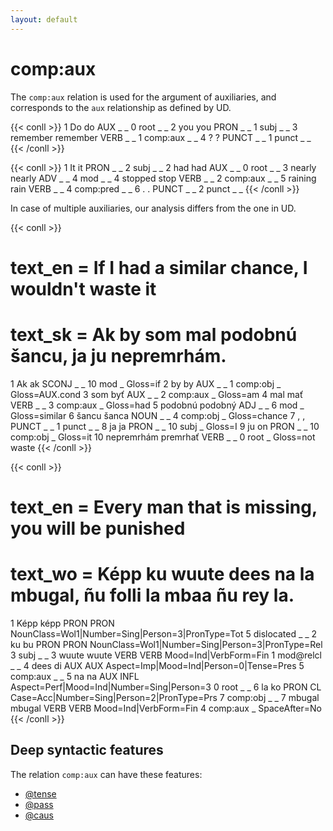```yaml
---
layout: default
---
```


# **comp:aux**

The `comp:aux` relation is used for the argument of auxiliaries, and corresponds to the `aux` relationship as defined by UD.

{{< conll >}}
1	Do	do	AUX	_	_	0	root	_	_
2	you	you	PRON	_	_	1	subj	_	_
3	remember	remember	VERB	_	_	1	comp:aux	_	_
4	?	?	PUNCT	_	_	1	punct	_	_
{{< /conll >}}

{{< conll >}}
1	It	it	PRON	_	_	2	subj	_	_
2	had	had	AUX	_	_	0	root	_	_
3	nearly	nearly	ADV	_	_	4	mod	_	_
4	stopped	stop	VERB	_	_	2	comp:aux	_	_
5	raining	rain	VERB	_	_	4	comp:pred	_	_
6	.	.	PUNCT	_	_	2	punct	_	_
{{< /conll >}}

In case of multiple auxiliaries, our analysis differs from the one in UD.

{{< conll >}}
# text_en = If I had a similar chance, I wouldn't waste it
# text_sk = Ak by som mal podobnú šancu, ja ju nepremrhám.
1	Ak	ak	SCONJ	_	_	10	mod	_	Gloss=if
2	by	by	AUX	_	_	1	comp:obj	_	Gloss=AUX.cond
3	som	byť	AUX	_	_	2	comp:aux	_	Gloss=am
4	mal	mať	VERB	_	_	3	comp:aux	_	Gloss=had
5	podobnú	podobný	ADJ	_	_	6	mod	_	Gloss=similar
6	šancu	šanca	NOUN	_	_	4	comp:obj	_	Gloss=chance
7	,	,	PUNCT	_	_	1	punct	_	_
8	ja	ja	PRON	_	_	10	subj	_	Gloss=I
9	ju	on	PRON	_	_	10	comp:obj	_	Gloss=it
10	nepremrhám	premrhať	VERB	_	_	0	root	_	Gloss=not waste
{{< /conll >}}


{{< conll >}}
# text_en = Every man that is missing, you will be punished
# text_wo = Képp ku wuute dees na la mbugal, ñu folli la mbaa ñu rey la.
1	Képp	képp	PRON	PRON	NounClass=Wol1|Number=Sing|Person=3|PronType=Tot	5	dislocated	_	_
2	ku	bu	PRON	PRON	NounClass=Wol1|Number=Sing|Person=3|PronType=Rel	3	subj	_	_
3	wuute	wuute	VERB	VERB	Mood=Ind|VerbForm=Fin	1	mod@relcl	_	_
4	dees	di	AUX	AUX	Aspect=Imp|Mood=Ind|Person=0|Tense=Pres	5	comp:aux	_	_
5	na	na	AUX	INFL	Aspect=Perf|Mood=Ind|Number=Sing|Person=3	0	root	_	_
6	la	ko	PRON	CL	Case=Acc|Number=Sing|Person=2|PronType=Prs	7	comp:obj	_	_
7	mbugal	mbugal	VERB	VERB	Mood=Ind|VerbForm=Fin	4	comp:aux	_	SpaceAfter=No
{{< /conll >}}

## Deep syntactic features
The relation `comp:aux` can have these features:
* [@tense](../../deep_features/tense)
* [@pass](../../deep_features/pass)
* [@caus](../../deep_features/caus)